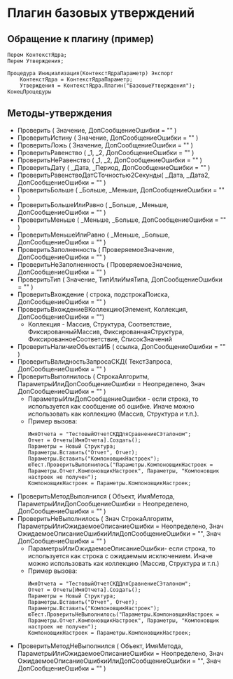# Плагин базовых утверждений

## Обращение к плагину (пример)

```bsl
Перем КонтекстЯдра;
Перем Утверждения;

Процедура Инициализация(КонтекстЯдраПараметр) Экспорт
	КонтекстЯдра = КонтекстЯдраПараметр;
	Утверждения = КонтекстЯдра.Плагин("БазовыеУтверждения");
КонецПроцедуры
```

## Методы-утверждения

- Проверить ( Значение, ДопСообщениеОшибки = "" )
- ПроверитьИстину ( Значение, ДопСообщениеОшибки = "" )
- ПроверитьЛожь ( Значение, ДопСообщениеОшибки = "" )
- ПроверитьРавенство ( _1, _2, ДопСообщениеОшибки = "" )
- ПроверитьНеРавенство ( _1, _2, ДопСообщениеОшибки = "" )
- ПроверитьДату ( _Дата, _Период, ДопСообщениеОшибки = "" )
- ПроверитьРавенствоДатСТочностью2Секунды( _Дата, _Дата2, ДопСообщениеОшибки = "" )
- ПроверитьБольше ( _Больше, _Меньше, ДопСообщениеОшибки = "" )
- ПроверитьБольшеИлиРавно ( _Больше, _Меньше, ДопСообщениеОшибки = "" )
- ПроверитьМеньше ( _Меньше, _Больше, ДопСообщениеОшибки = "" )
- ПроверитьМеньшеИлиРавно ( _Меньше, _Больше, ДопСообщениеОшибки = "" )
- ПроверитьЗаполненность ( ПроверяемоеЗначение, ДопСообщениеОшибки = "" )
- ПроверитьНеЗаполненность ( ПроверяемоеЗначение, ДопСообщениеОшибки = "" )
- ПроверитьТип ( Значение, ТипИлиИмяТипа, ДопСообщениеОшибки = "" )
- ПроверитьВхождение ( строка, подстрокаПоиска, ДопСообщениеОшибки = "" )
- ПроверитьВхождениеВКоллекцию(Элемент, Коллекция, ДопСообщениеОшибки = "")
  - Коллекция - Массив, Структура, Соответствие, ФиксированныйМассив, ФиксированнаяСтруктура,           ФиксированноеСоответствие, СписокЗначений
- ПроверитьНаличиеОбъектаИБ ( ссылка, ДопСообщениеОшибки = "" )
- ПроверитьВалидностьЗапросаСКД( ТекстЗапроса, ДопСообщениеОшибки = "" )
- ПроверитьВыполнилось ( СтрокаАлгоритм, ПараметрыИлиДопСообщениеОшибки = Неопределено, Знач ДопСообщениеОшибки = "" )
  - ПараметрыИлиДопСообщениеОшибки - если строка, то используется как сообщение об ошибке. Иначе можно использовать как коллекцию (Массив, Структура и т.п.).
  - Пример вызова:
    ```bsl
    ИмяОтчета = "ТестовыйОтчетСКДДляСравнениеСЭталоном";
    Отчет = Отчеты[ИмяОтчета].Создать();
    Параметры = Новый Структура;
    Параметры.Вставить("Отчет", Отчет);
    Параметры.Вставить("КомпоновщикНастроек");
    юТест.ПроверитьВыполнилось("Параметры.КомпоновщикНастроек = Параметры.Отчет.КомпоновщикНастроек", Параметры, "Компоновщик настроек не получен");
    КомпоновщикНастроек = Параметры.КомпоновщикНастроек;
    ```
- ПроверитьМетодВыполнился ( Объект, ИмяМетода, ПараметрыИлиДопСообщениеОшибки = Неопределено, ДопСообщениеОшибки = "" )
- ПроверитьНеВыполнилось ( Знач СтрокаАлгоритм, ПараметрыИлиОжидаемоеОписаниеОшибки = Неопределено, Знач ОжидаемоеОписаниеОшибкиИлиДопСообщениеОшибки = "", Знач ДопСообщениеОшибки = "" )
  - ПараметрыИлиОжидаемоеОписаниеОшибки- если строка, то используется как строка с ожидаемым исключением. Иначе можно использовать как коллекцию (Массив, Структура и т.п.)
  - Пример вызова:
    ```bsl
    ИмяОтчета = "ТестовыйОтчетСКДДляСравнениеСЭталоном";
    Отчет = Отчеты[ИмяОтчета].Создать();
    Параметры = Новый Структура;
    Параметры.Вставить("Отчет", Отчет);
    Параметры.Вставить("КомпоновщикНастроек");
    юТест.ПроверитьНеВыполнилось("Параметры.КомпоновщикНастроек = Параметры.Отчет.КомпоновщикНастроек", Параметры, "Компоновщик настроек не получен");
    КомпоновщикНастроек = Параметры.КомпоновщикНастроек;
    ```
- ПроверитьМетодНеВыполнился ( Объект, ИмяМетода, ПараметрыИлиОжидаемоеОписаниеОшибки = Неопределено, Знач ОжидаемоеОписаниеОшибкиИлиДопСообщениеОшибки = "", Знач ДопСообщениеОшибки = "" )
